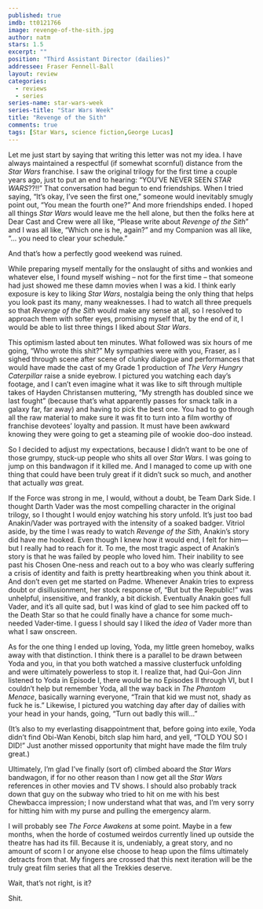 ```yaml
---
published: true
imdb: tt0121766
image: revenge-of-the-sith.jpg
author: natm
stars: 1.5
excerpt: ""
position: "Third Assistant Director (dailies)"
addressee: Fraser Fennell-Ball
layout: review
categories: 
  - reviews
  - series
series-name: star-wars-week
series-title: "Star Wars Week"
title: "Revenge of the Sith"
comments: true
tags: [Star Wars, science fiction,George Lucas]
---
```

Let me just start by saying that writing this letter was not my idea. I have always maintained a respectful (if somewhat scornful) distance from the _Star Wars_ franchise. I saw the original trilogy for the first time a couple years ago, just to put an end to hearing: “YOU’VE NEVER SEEN _STAR WARS_??!!” That conversation had begun to end friendships. When I tried saying, “It’s okay, I’ve seen the first one,” someone would inevitably smugly point out, “You mean the fourth one?” And more friendships ended. I hoped all things _Star Wars_ would leave me the hell alone, but then the folks here at Dear Cast and Crew were all like, “Please write about _Revenge of the_ _Sith_” and I was all like, “Which one is he, again?” and my Companion was all like, “... you need to clear your schedule.”

And that’s how a perfectly good weekend was ruined. 

While preparing myself mentally for the onslaught of siths and wonkies and whatever else, I found myself wishing – not for the first time – that someone had just showed me these damn movies when I was a kid. I think early exposure is key to liking _Star Wars_, nostalgia being the only thing that helps you look past its many, many weaknesses. I had to watch all three prequels so that _Revenge of the Sith_ would make any sense at all, so I resolved to approach them with softer eyes, promising myself that, by the end of it, I would be able to list three things I liked about _Star Wars_. 

This optimism lasted about ten minutes. What followed was six hours of me going, “Who wrote this shit?” My sympathies were with you, Fraser, as I sighed through scene after scene of clunky dialogue and performances that would have made the cast of my Grade 1 production of _The Very Hungry Caterpillar_ raise a snide eyebrow. I pictured you watching each day’s footage, and I can’t even imagine what it was like to sift through multiple takes of Hayden Christansen muttering, “My strength has doubled since we last fought” (because that’s what apparently passes for smack talk in a galaxy far, far away) and having to pick the best one. You had to go through all the raw material to make sure it was fit to turn into a film worthy of franchise devotees’ loyalty and passion. It must have been awkward knowing they were going to get a steaming pile of wookie doo-doo instead. 

So I decided to adjust my expectations, because I didn’t want to be one of those grumpy, stuck-up people who shits all over _Star Wars_. I was going to jump on this bandwagon if it killed me. And I managed to come up with one thing that could have been truly great if it didn’t suck so much, and another that actually _was_ great. 

If the Force was strong in me, I would, without a doubt, be Team Dark Side. I thought Darth Vader was the most compelling character in the original trilogy, so I thought I would enjoy watching his story unfold. It’s just too bad Anakin/Vader was portrayed with the intensity of a soaked badger. Vitriol aside, by the time I was ready to watch _Revenge of the Sith_, Anakin’s story did have me hooked. Even though I knew how it would end, I felt for him—but I really had to reach for it. To me, the most tragic aspect of Anakin’s story is that he was failed by people who loved him. Their inability to see past his Chosen One-ness and reach out to a boy who was clearly suffering a crisis of identity and faith is pretty heartbreaking when you think about it. And don’t even get me started on Padme. Whenever Anakin tries to express doubt or disillusionment, her stock response of, “But but the Republic!” was unhelpful, insensitive, and frankly, a bit dickish. Eventually Anakin goes full Vader, and it’s all quite sad, but I was kind of glad to see him packed off to the Death Star so that he could finally have a chance for some much-needed Vader-time. I guess I should say I liked the _idea_ of Vader more than what I saw onscreen.

As for the one thing I ended up loving, Yoda, my little green homeboy, walks away with that distinction. I think there is a parallel to be drawn between Yoda and you, in that you both watched a massive clusterfuck unfolding and were ultimately powerless to stop it. I realize that, had Qui-Gon Jinn listened to Yoda in Episode I, there would be no Episodes II through VI, but I couldn’t help but remember Yoda, all the way back in _The Phantom Menace_, basically warning everyone, “Train that kid we must not, shady as fuck he is.” Likewise, I pictured you watching day after day of dailies with your head in your hands, going, “Turn out badly this will...” 

(It’s also to my everlasting disappointment that, before going into exile, Yoda didn’t find Obi-Wan Kenobi, bitch slap him hard, and yell, “TOLD YOU SO I DID!” Just another missed opportunity that might have made the film truly great.)

Ultimately, I’m glad I’ve finally (sort of) climbed aboard the _Star Wars_ bandwagon, if for no other reason than I now get all the _Star Wars_ references in other movies and TV shows. I should also probably track down that guy on the subway who tried to hit on me with his best Chewbacca impression; I now understand what that was, and I’m very sorry for hitting him with my purse and pulling the emergency alarm.

I will probably see _The Force Awakens_ at some point. Maybe in a few months, when the horde of costumed weirdos currently lined up outside the theatre has had its fill. Because it is, undeniably, a great story, and no amount of scorn I or anyone else choose to heap upon the films ultimately detracts from that. My fingers are crossed that this next iteration will be the truly great film series that all the Trekkies deserve. 

Wait, that’s not right, is it? 

Shit.
